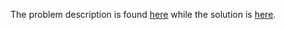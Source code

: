 The problem description is found [here](https://leetcode.com/problems/minimize-the-maximum-difference-of-pairs/) while the solution is [here](https://github.com/aurimas13/Solutions-To-Problems/blob/main/LeetCode/Java%20Solutions/Minimize%20the%20Maximum%20Difference%20of%20Pairs/minimize.java).